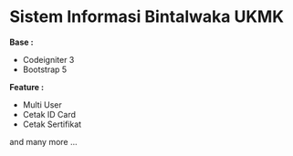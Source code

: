 # Sistem Informasi Bintalwaka UKMK

**Base :**
- Codeigniter 3
- Bootstrap 5

**Feature :**
- Multi User
- Cetak ID Card
- Cetak Sertifikat

and many more ...

